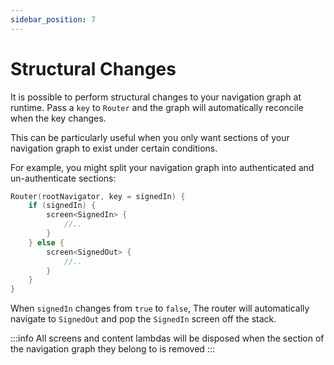 ```yaml
---
sidebar_position: 7
---
```


# Structural Changes

It is possible to perform structural changes to your navigation graph at runtime. Pass a `key` to `Router` and the graph will automatically reconcile when the key changes.

This can be particularly useful when you only want sections of your navigation graph to exist under certain conditions.

For example, you might split your navigation graph into authenticated and un-authenticate sections:

```kotlin
Router(rootNavigator, key = signedIn) {
    if (signedIn) {
        screen<SignedIn> {
            //..
        }
    } else {
        screen<SignedOut> {
            //..
        }
    }
}
```

When `signedIn` changes from `true` to `false`, The router will automatically navigate to `SignedOut` and pop the `SignedIn` screen off the stack.

:::info
All screens and content lambdas will be disposed when the section of the navigation graph they belong to is removed
:::

